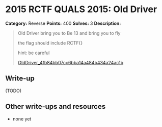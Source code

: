 # 2015 RCTF QUALS 2015: Old Driver

**Category:** Reverse
**Points:** 400
**Solves:** 3
**Description:**

> Old Driver bring you to Be 13 and bring you to fly
> 
> the flag should include RCTF{}
> 
> 
> hint: be careful
> 
> 
> [OldDriver_4fb84bb07cc6bba14a484b434a24ac1b](./OldDriver_4fb84bb07cc6bba14a484b434a24ac1b)


## Write-up

(TODO)

## Other write-ups and resources

* none yet
